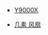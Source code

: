 - [Y9000X](https://item.lenovo.com.cn/product/1006067.html)

- [几素 风扇](https://item.jd.com/46490567710.html#none)